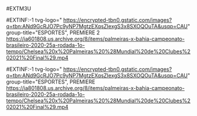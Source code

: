 #EXTM3U

#EXTINF:-1 tvg-logo=" https://encrypted-tbn0.gstatic.com/images?q=tbn:ANd9GcRJO7Pc9yNP7MgtzEXqsZIexgS3x8SXOQOuTA&usqp=CAU" group-title="ESPORTES", PREMIERE 2
https://ia601808.us.archive.org/8/items/palmeiras-x-bahia-campeonato-brasileiro-2020-25a-rodada-1o-tempo/Chelsea%20x%20Palmeiras%20%28Mundial%20de%20Clubes%202021%20Final%29.mp4

#EXTINF:-1 tvg-logo=" https://encrypted-tbn0.gstatic.com/images?q=tbn:ANd9GcRJO7Pc9yNP7MgtzEXqsZIexgS3x8SXOQOuTA&usqp=CAU" group-title="ESPORTES", PREMIERE
https://ia801808.us.archive.org/8/items/palmeiras-x-bahia-campeonato-brasileiro-2020-25a-rodada-1o-tempo/Chelsea%20x%20Palmeiras%20%28Mundial%20de%20Clubes%202021%20Final%29.mp4
